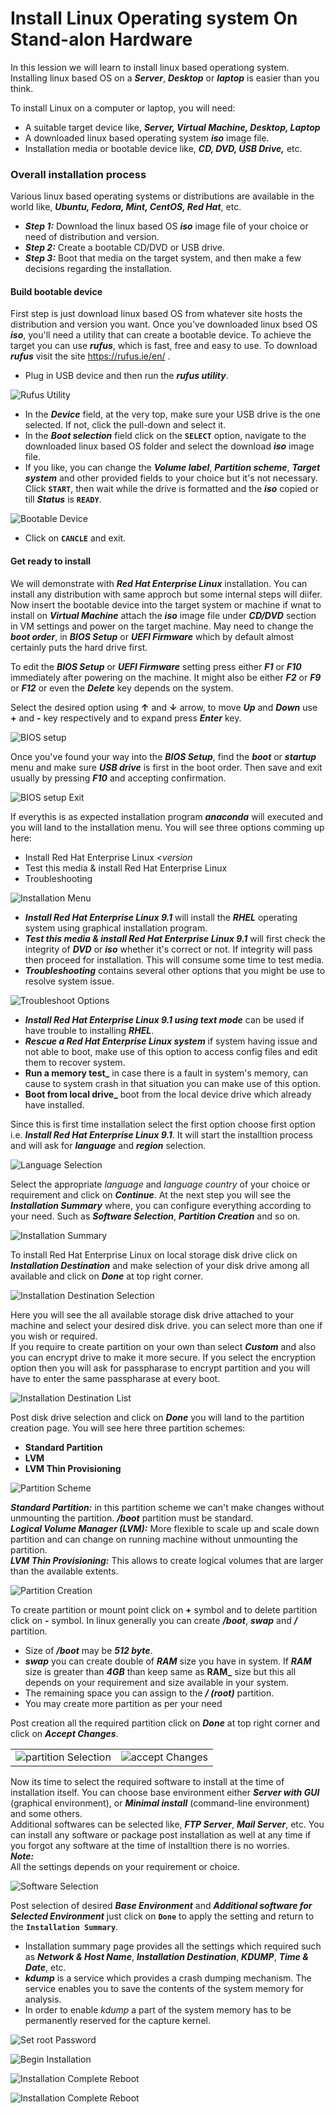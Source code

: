 # Install Linux Operating system On Stand-alon Hardware

In this lession we will learn to install linux based operationg system. Installing linux based OS on a **_Server_**, **_Desktop_** or **_laptop_** is easier than you think.

To install Linux on a computer or laptop, you will need:
  - A suitable target device like, **_Server, Virtual Machine, Desktop, Laptop_**
  - A downloaded linux based operating system **_iso_** image file.
  - Installation media or bootable device like, **_CD, DVD, USB Drive,_** etc.

### Overall installation process
Various linux based operating systems or distributions are available in the world like, **_Ubuntu, Fedora, Mint, CentOS, Red Hat_**, etc.
  - **_Step 1:_** Download the linux based OS **_iso_** image file of your choice or need of distribution and version.
  - **_Step 2:_** Create a bootable CD/DVD or USB drive.
  - **_Step 3:_** Boot that media on the target system, and then make a few decisions regarding the installation.

#### Build bootable device
First step is just download linux based OS from whatever site hosts the distribution and version you want. Once you've downloaded linux bsed OS **_iso_**, you'll need a utility that can create a bootable device. To achieve the target you can use **_rufus_**, which is fast, free and easy to use. To download **_rufus_** visit the site https://rufus.ie/en/ .
  - Plug in USB device and then run the **_rufus utility_**.

  ![Rufus Utility](../../images/installation/rufus-home-page.png)
  
  - In the **_Device_** field, at the very top, make sure your USB drive is the one selected. If not, click the pull-down and select it.
  - In the **_Boot selection_** field click on the **` SELECT `** option, navigate to the downloaded linux based OS folder and select the download **_iso_** image file.
  - If you like, you can change the **_Volume label_**, **_Partition scheme_**, **_Target system_** and other provided fields to your choice but it's not necessary. Click **` START `**, then wait while the drive is formatted and the **_iso_** copied or till **_Status_** is **` READY `**.

![Bootable Device](../../images/installation/making-bootable.png)

  - Click on **` CANCLE `** and exit.

#### Get ready to install
We will demonstrate with **_Red Hat Enterprise Linux_** installation. You can install any distribution with same approch but some internal steps will diifer. Now insert the bootable device into the target system or machine if wnat to install on **_Virtual Machine_** attach the **_iso_** image file under **_CD/DVD_** section in VM settings and power on the target machine. May need to change the **_boot order_**, in **_BIOS Setup_** or **_UEFI Firmware_** which by default almost certainly puts the hard drive first. 

To edit the **_BIOS Setup_** or **_UEFI Firmware_** setting press either **_F1_** or **_F10_** immediately after powering on the machine. It might also be either **_F2_** or **_F9_** or **_F12_** or even the **_Delete_** key depends on the system.

Select the desired option using **↑** and **↓** arrow, to move **_Up_** and **_Down_** use **+** and **-** key respectively and to expand press **_Enter_** key.

![BIOS setup](../../images/installation/bios-setup.png)

Once you've found your way into the **_BIOS Setup_**, find the **_boot_** or **_startup_** menu and make sure **_USB drive_** is first in the boot order. Then save and exit usually by pressing **_F10_** and accepting confirmation.

![BIOS setup Exit](../../images/installation/bios-setup-save-exit.png)

If everythis is as expected installation program **_anaconda_** will executed and you will land to the installation menu. You will see three options comming up here:
  - Install Red Hat Enterprise Linux *_<version_*
  - Test this media & install Red Hat Enterprise Linux *_<version>_*
  - Troubleshooting

![Installation Menu](../../images/installation/make-install-selection.png)

  - **_Install Red Hat Enterprise Linux 9.1_** will install the **_RHEL_** operating system using graphical installation program. <br>
  - **_Test this media & install Red Hat Enterprise Linux 9.1_** will first check the integrity of **_DVD_** or **_iso_** whether it's correct or not. If integrity will pass then proceed for installation. This will consume some time to test media. <br>
  - **_Troubleshooting_** contains several other options that you might be use to resolve system issue.

![Troubleshoot Options](../../images/installation/troubleshoot.png)

  - **_Install Red Hat Enterprise Linux 9.1 using text mode_** can be used if have trouble to installing **_RHEL_**. <br>
  - **_Rescue a Red Hat Enterprise Linux system_** if system having issue and not able to boot, make use of this option to access config files and edit them to recover system. <br>
  - **Run a memory test_** in case there is a fault in system's memory, can cause to system crash in that situation you can make use of this option.
  - **Boot from local drive_** boot from the local device drive which already have installed.

Since this is first time installation select the first option choose first option i.e. **_Install Red Hat Enterprise Linux 9.1_**. It will start the installtion process and will ask for **_language_** and **_region_** selection.

![Language Selection](../../images/installation/lang-selection.png)

Select the appropriate *_language_* and *_language country_* of your choice or requirement and click on **_Continue_**. At the next step you will see the **_Installation Summary_** where, you can configure everything according to your need. Such as **_Software Selection_**, **_Partition Creation_** and so on. <br>

![Installation Summary](../../images/installation/installation-summary.png)
  
To install Red Hat Enterprise Linux on local storage disk drive click on **_Installation Destination_** and make selection of your disk drive among all available and click on **_Done_** at top right corner.

![Installation Destination Selection](../../images/installation/install-destination-list.png)

Here you will see the all available storage disk drive attached to your machine and select your desired disk drive. you can select more than one if you wish or required. <br>
If you require to create partition on your own than select **_Custom_** and also you can encrypt drive to make it more secure. If you select the encryption option then you will ask for passpharase to encrypt partition and you will have to enter the same passpharase at every boot.

![Installation Destination List](../../images/installation/install-destination-selection.png)
  
Post disk drive selection and click on **_Done_** you will land to the partition creation page. You will see here three partition schemes: <br>
  - **Standard Partition**
  - **LVM**
  - **LVM Thin Provisioning**

![Partition Scheme](../../images/installation/partition-scheme.png)

**_Standard Partition:_** in this partition scheme we can't make changes without unmounting the partition. **_/boot_** partition must be standard. <br>
**_Logical Volume Manager (LVM):_** More flexible to scale up and scale down partition and can change on running machine without unmounting the partition. <br>
**_LVM Thin Provisioning:_** This allows to create logical volumes that are larger than the available extents.

![Partition Creation](../../images/installation/mount-point-selection.png)

To create partition or mount point click on **+** symbol and to delete partition click on **-** symbol. In linux generally you can create **_/boot_**, **_swap_** and **_/_** partition. 
  - Size of **_/boot_** may be **_512 byte_**.
  - **_swap_** you can create double of **_RAM_** size you have in system. If **_RAM_** size is greater than **_4GB_** than keep same as **RAM_** size but this all depends on your requirement and size available in your system. 
  - The remaining space you can assign to the **_/ (root)_** partition. <br>
  - You may create more partition as per your need

Post creation all the required partition click on **_Done_** at top right corner and click on **_Accept Changes_**.

|                                                                            |                                                                 |
|----------------------------------------------------------------------------|-----------------------------------------------------------------|
| ![partition Selection](../../images/installation/partitation-creation.png) | ![accept Changes](../../images/installation/accept-changes.png) |

Now its time to select the required software to install at the time of installation itself. You can choose base environment either **_Server with GUI_** (graphical environment), or **_Minimal install_** (command-line environment) and some others. <br>
Additional softwares can be selected like, **_FTP Server_**, **_Mail Server_**, etc. You can install any software or package post installation as well at any time if you forgot any software at the time of installtion there is no worries. <br>
**_Note:_** <br>
All the settings depends on your requirement or choice.

![Software Selection](../../images/installation/software-selection.png)

Post selection of desired **_Base Environment_** and **_Additional software for Selected Environment_** just click on **` Done `** to apply the setting and return to the **` Installation Summary `**. 
  - Installation summary page provides all the settings which required such as **_Network & Host Name_**, **_Installation Destination_**, **_KDUMP_**, **_Time & Date_**, etc. 
  - **_kdump_** is a service which provides a crash dumping mechanism. The service enables you to save the contents of the system memory for analysis. 
  - In order to enable *_kdump_* a part of the system memory has to be permanently reserved for the capture kernel. 

![Set root Password](../../images/installation/set-root-passwd.png)

![Begin Installation](../../images/installation/begin-installation.png)

![Installation Complete Reboot](../../images/installation/installation-complete.png)

![Installation Complete Reboot](../../images/installation/login-shell.png)

